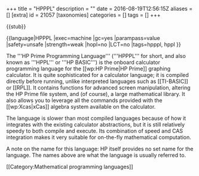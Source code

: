 +++
title = "HPPPL"
description = ""
date = 2016-08-19T12:56:15Z
aliases = []
[extra]
id = 21057
[taxonomies]
categories = []
tags = []
+++

{{stub}}

{{language|HPPPL
|exec=machine
|gc=yes
|parampass=value
|safety=unsafe
|strength=weak
|hopl=no
|LCT=no
|tags=hpppl, hppl
}}

The '''HP Prime Programming Language''' ('''HPPPL''' for short, and also known as '''HPPL''' or '''HP BASIC''') is the onboard calculator programming language for the [[wp:HP Prime|HP Prime]] graphing calculator. It is quite sophisticated for a calculator language; it is compiled directly before running, unlike interpreted languages such as [[TI-BASIC]] or [[RPL]]. It contains functions for advanced screen manipulation, altering the HP Prime file system, and (of course), a large mathematical library. It also allows you to leverage all the commands provided with the [[wp:Xcas|xCas]] algebra system available on the calculator.

The language is slower than most compiled languages because of how it integrates with the existing calculator abstractions, but it is still relatively speedy to both compile and execute. Its combination of speed and CAS integration makes it very suitable for on-the-fly mathematical computation.

A note on the name for this language: HP itself provides no set name for the language. The names above are what the language is usually referred to.

[[Category:Mathematical programming languages]]
